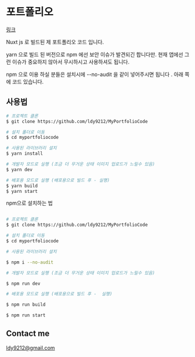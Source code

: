 # 포트폴리오

[링크](https://ldy9212.github.io/MyPortfolioCode/)

Nuxt js 로 빌드된 제 포트폴리오 코드 입니다.

yarn 으로 빌드 된 버전으로 npm 에선 보안 이슈가 발견되긴 합니다만. 현재 앱에선 그런 이슈가 중요하지 않아서 무시하시고 사용하셔도 됩니다.

npm 으로 이용 하실 분들은 설치시에 --no-audit 을 같이 넣어주시면 됩니다 . 아래 쪽에 코드 있습니다.

## 사용법

```bash
# 프로젝트 클론
$ git clone https://github.com/ldy9212/MyPortfolioCode

# 설치 폴더로 이동
$ cd myportfoliocode

# 사용된 라이브러리 설치
$ yarn install

# 개발자 모드로 실행 (조금 더 무거운 상태 이미지 업로드가 느릴수 있음)
$ yarn dev

# 배포용 모드로 실행 (배포용으로 빌드 후 - 실행)
$ yarn build
$ yarn start
```

npm으로 설치하는 법

```bash

# 프로젝트 클론
$ git clone https://github.com/ldy9212/MyPortfolioCode

# 설치 폴더로 이동
$ cd myportfoliocode

# 사용된 라이브러리 설치

$ npm i --no-audit

# 개발자 모드로 실행 (조금 더 무거운 상태 이미지 업로드가 느릴수 있음)

$ npm run dev

# 배포용 모드로 실행 (배포용으로 빌드 후 -  실행)

$ npm run build

$ npm run start

```

## Contact me

ldy9212@gmail.com
